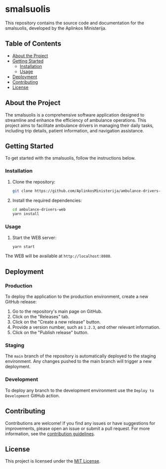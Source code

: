 # smalsuolis

This repository contains the source code and documentation for the smalsuolis, developed by the Aplinkos
Ministerija.

## Table of Contents

- [About the Project](#about-the-project)
- [Getting Started](#getting-started)
  - [Installation](#installation)
  - [Usage](#usage)
- [Deployment](#deployment)
- [Contributing](#contributing)
- [License](#license)

## About the Project

The smalsuolis is a comprehensive software application designed to streamline and enhance the efficiency of ambulance operations. This project aims to facilitate ambulance drivers in managing their daily tasks, including trip details, patient information, and navigation assistance.

## Getting Started

To get started with the smalsuolis, follow the instructions below.

### Installation

1. Clone the repository:

   ```bash
   git clone https://github.com/AplinkosMinisterija/ambulance-drivers-web.git
   ```

2. Install the required dependencies:

   ```bash
   cd ambulance-drivers-web
   yarn install
   ```

### Usage

1. Start the WEB server:

   ```bash
   yarn start
   ```

The WEB will be available at `http://localhost:8080`.

## Deployment

### Production

To deploy the application to the production environment, create a new GitHub release:

1. Go to the repository's main page on GitHub.
2. Click on the "Releases" tab.
3. Click on the "Create a new release" button.
4. Provide a version number, such as `1.2.3`, and other relevant information.
5. Click on the "Publish release" button.

### Staging

The `main` branch of the repository is automatically deployed to the staging environment. Any changes pushed to the main
branch will trigger a new deployment.

### Development

To deploy any branch to the development environment use the `Deploy to Development` GitHub action.

## Contributing

Contributions are welcome! If you find any issues or have suggestions for improvements, please open an issue or submit a
pull request. For more information, see the [contribution guidelines](./CONTRIBUTING.md).

## License

This project is licensed under the [MIT License](./LICENSE).
